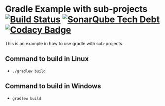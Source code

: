 # Gradle Example with sub-projects [![Build Status](https://travis-ci.org/inatel/gradle-example.svg?branch=master)](https://travis-ci.org/inatel/gradle-example) [![SonarQube Tech Debt](https://img.shields.io/sonar/http/sonar.qatools.ru/ru.yandex.qatools.allure:allure-core/tech_debt.svg)](https://sonarqube.com/dashboard/index?id=inatel_gradle-example) [![Codacy Badge](https://api.codacy.com/project/badge/Grade/e724dd8851b340fe95ddf628e010f885)](https://www.codacy.com/app/edysegura/gradle-example?utm_source=github.com&amp;utm_medium=referral&amp;utm_content=inatel/gradle-example&amp;utm_campaign=Badge_Grade)

This is an example in how to use gradle with sub-projects.

## Command to build in Linux

- ```./gradlew build```

## Command to build in Windows

- ```gradlew build```
